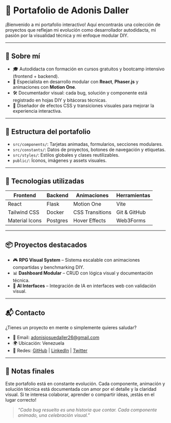 # 🚀 Portafolio de Adonis Daller

¡Bienvenido a mi portafolio interactivo! Aquí encontrarás una colección de proyectos que reflejan mi evolución como desarrollador autodidacta, mi pasión por la visualidad técnica y mi enfoque modular DIY.

---

## 🧠 Sobre mí

- 🎓 Autodidacta con formación en cursos gratuitos y bootcamp intensivo (frontend + backend).
- 🧩 Especialista en desarrollo modular con **React**, **Phaser.js** y animaciones con **Motion One**.
- 🛠️ Documentador visual: cada bug, solución y componente está registrado en hojas DIY y bitácoras técnicas.
- 🎨 Diseñador de efectos CSS y transiciones visuales para mejorar la experiencia interactiva.

---

## 📁 Estructura del portafolio

- `src/components/`: Tarjetas animadas, formularios, secciones modulares.
- `src/constants/`: Datos de proyectos, botones de navegación y etiquetas.
- `src/styles/`: Estilos globales y clases reutilizables.
- `public/`: Íconos, imágenes y assets visuales.

---

## 🧪 Tecnologías utilizadas

| Frontend        | Backend         | Animaciones     | Herramientas |
|-----------------|-----------------|-----------------|--------------|
| React           | Flask           | Motion One      | Vite         |
| Tailwind CSS    | Docker          | CSS Transitions | Git & GitHub |
| Material Icons  | Postgres        | Hover Effects   | Web3Forms    |

---

## 📦 Proyectos destacados

- 🎮 **RPG Visual System** – Sistema escalable con animaciones compartidas y benchmarking DIY.
- 📊 **Dashboard Modular** – CRUD con lógica visual y documentación técnica.
- 🧠 **AI Interfaces** – Integración de IA en interfaces web con validación visual.

---

## 📬 Contacto

¿Tienes un proyecto en mente o simplemente quieres saludar?

- 📧 Email: [adonisjosuedaller26@gmail.com](mailto:adonisjosuedaller26@gmail.com)
- 🌍 Ubicación: Venezuela
- 🔗 Redes: [GitHub](#) | [LinkedIn](#) | [Twitter](#)

---

## 🧾 Notas finales

Este portafolio está en constante evolución. Cada componente, animación y solución técnica está documentada con amor por el detalle y la claridad visual. Si te interesa colaborar, aprender o compartir ideas, ¡estás en el lugar correcto!

> _“Cada bug resuelto es una historia que contar. Cada componente animado, una celebración visual.”_
